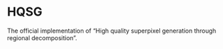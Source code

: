 # HQSG
The official implementation of “High quality superpixel generation through regional decomposition”.
